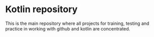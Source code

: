 # Kotlin repository
This is the main repository where all projects for training, testing and practice in working with github and kotlin are concentrated.
